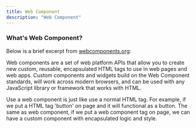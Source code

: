 ```yaml
---
title: Web Component
description: "Web Component"
---
```


### What's Web Component?

Below is a brief excerpt from [webcomponents.org](https://www.webcomponents.org/introduction):
<p class="Alert Alert--info">
Web components are a set of web platform APIs that allow you to create new custom, 
reusable, encapsulated HTML tags to use in web pages and web apps. 
Custom components and widgets build on the Web Component standards, will work across modern browsers, 
and can be used with any JavaScript library or framework that works with HTML.
</p>

Use a web component is just like use a normal HTML tag. 
For example, if we put a HTML tag 'button' on page and it will functional as a button. 
The same as web component, if we put a web component tag on page, we can have a custom component 
with encapsulated logic and style.

